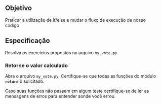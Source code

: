 ## Objetivo

Praticar a utilização de if/else e mudar o fluxo de execução de nosso código

## Especificação

Resolva os exercícios propostos no arquivo `my_vote.py`

### Retorne o valor calculado

Abra o arquivo `my_vote.py`. Certifique-se que todas as funções do módulo **`return`** o solicitado.

Caso suas funções não passem em algum teste certifique-se de ler as mensagens de erros para entender aonde você errou.
